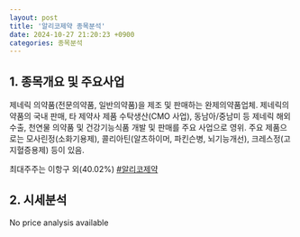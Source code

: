 ```yaml
---
layout: post
title: '알리코제약 종목분석'
date: 2024-10-27 21:20:23 +0900
categories: 종목분석
---
```


## 1. 종목개요 및 주요사업

제네릭 의약품(전문의약품, 일반의약품)을 제조 및 판매하는 완제의약품업체. 제네릭의약품의 국내 판매, 타 제약사 제품 수탁생산(CMO 사업), 동남아/중남미 등 제네릭 해외수출, 천연물 의약품 및 건강기능식품 개발 및 판매를 주요 사업으로 영위. 주요 제품으로는 모사린정(소화기용제), 콜리아틴(알츠하이머, 파킨슨병, 뇌기능개선), 크레스정(고지혈증용제) 등이 있음.

최대주주는 이항구 외(40.02%)
[#알리코제약](#)

## 2. 시세분석

No price analysis available
